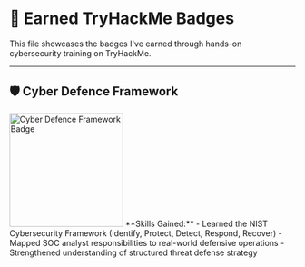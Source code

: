 # 🏅 Earned TryHackMe Badges

This file showcases the badges I've earned through hands-on cybersecurity training on TryHackMe.

---

## 🛡️ Cyber Defence Framework

<img src="https://assets.tryhackme.com/img/badges/cyberdefenceframework.svg" alt="Cyber Defence Framework Badge" width="200"/>
**Skills Gained:**
- Learned the NIST Cybersecurity Framework (Identify, Protect, Detect, Respond, Recover)
- Mapped SOC analyst responsibilities to real-world defensive operations
- Strengthened understanding of structured threat defense strategy


